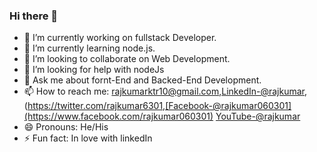 ### Hi there 👋

- 🔭 I’m currently working on fullstack Developer.
- 🌱 I’m currently learning node.js.
- 👯 I’m looking to collaborate on Web Development.
- 🤔 I’m looking for help with nodeJs
- 💬 Ask me about fornt-End and Backed-End Development.
- 📫 How to reach me: rajkumarktr10@gmail.com,[LinkedIn-@rajkumar](https://www.linkedin.com/in/raj-kumar-7127b31a8/),(https://twitter.com/rajkumar6301,[Facebook-@rajkumar060301](https://www.facebook.com/rajkumar060301) [YouTube-@rajkumar](https://www.youtube.com/channel/UCS0lo3ONuU_iWvOhYNlEksg)
- 😄 Pronouns: He/His
- ⚡ Fun fact: In love with linkedIn

